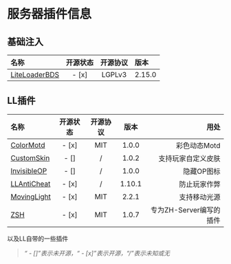 # 服务器插件信息

## 基础注入

| 名称 | 开源状态 | 开源协议 | 版本 |
| :----- | :-----: | :-----: | :----- |
| [LiteLoaderBDS](https://github.com/LiteLDev/LiteLoaderBDS/) | - [x] | LGPLv3 | 2.15.0 |

## LL插件

| 名称 | 开源状态 | 开源协议 | 版本 | 用处 |
| :----- | :-----: | :-----: | :-----: | -----: |
| [ColorMotd](https://github.com/ShrBox/ColorMotd/) | -  [x] | MIT | 1.0.0 | 彩色动态Motd |
| [CustomSkin]() | - [] | / | 1.0.2 | 支持玩家自定义皮肤 |
| [InvisibleOP]() | - [] | / | 1.0.0 | 隐藏OP图标 |
| [LLAntiCheat](https://github.com/Tooth-Hub/LLAntiCheat) | - [x] | / | 1.10.1 | 防止玩家作弊 |
| [MovingLight](https://github.com/Redbeanw44602/MovingLight) | - [x] | MIT | 2.2.1 | 支持移动光源 |
| [ZSH](https://github.com/FTS427/ZHS) | - [x] | MIT | 1.0.7 | 专为ZH-Server编写的插件 |

以及LL自带的一些插件

> *“ - []”表示未开源，“ - [x]”表示开源，“/”表示未知或无*

